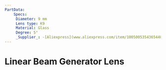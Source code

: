 ```yaml
---
PartData:
    Specs:
     Diameter: 9 mm
     Lens type: K9
     Material: Glass
     Degree: 5°
     _Supplier_: -[Aliexpress](www.aliexpress.com/item/1005005354365448.html)
---
```

# Linear Beam Generator Lens